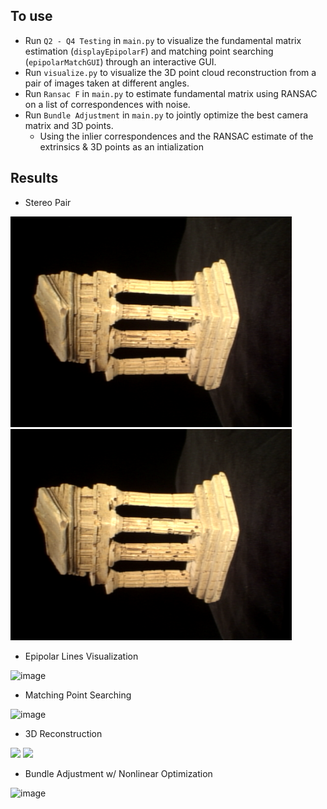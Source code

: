 ## To use
* Run ```Q2 - Q4 Testing``` in ```main.py``` to visualize the fundamental matrix estimation (```displayEpipolarF```) and matching point searching (```epipolarMatchGUI```) through an interactive GUI. 
* Run ```visualize.py``` to visualize the 3D point cloud reconstruction from a pair of images taken at different angles. 
* Run ```Ransac F``` in ```main.py``` to estimate fundamental matrix using RANSAC on a list of correspondences with noise.
* Run ```Bundle Adjustment``` in ```main.py``` to jointly optimize the best camera matrix and 3D points.
    * Using the inlier correspondences and the RANSAC estimate of the extrinsics & 3D points as an intialization
  
## Results
* Stereo Pair
<p float="left">
  <img src="https://github.com/Geniussh/Computer-Vision/blob/main/HW4/data/im1.png" width="450px">
  <img src="https://github.com/Geniussh/Computer-Vision/blob/main/HW4/data/im1.png" width="450px">
</p>
  
* Epipolar Lines Visualization  
  
![image](https://user-images.githubusercontent.com/44150278/138610334-546ace26-0405-4a21-8a3f-0ee99ec970b8.png)
  
* Matching Point Searching  
  
![image](https://user-images.githubusercontent.com/44150278/138610345-804a1b25-36a8-4df0-bedf-84602205c6f4.png)
  
* 3D Reconstruction
<p float="left">
  <img src="https://github.com/Geniussh/Computer-Vision/blob/main/HW4/result/rotation2.gif" width="450px">
  <img src="https://github.com/Geniussh/Computer-Vision/blob/main/HW4/result/rotation1.gif" width="450px">
 </p>
  
* Bundle Adjustment w/ Nonlinear Optimization  
  
![image](https://user-images.githubusercontent.com/44150278/138610364-5800365e-393c-463d-954d-071d7e59e76c.png)

